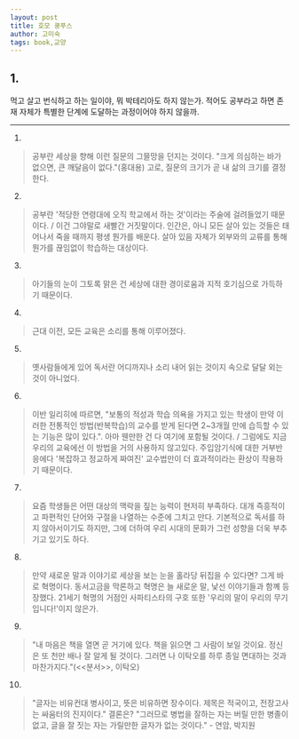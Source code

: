 ```yaml
---
layout: post
title: 호모 쿵푸스
author: 고미숙
tags: book,교양
---
```


## 1. 
먹고 살고 번식하고 하는 일이야, 뭐 박테리아도 하지 않는가. 적어도 공부라고 하면 존재 자체가 특별한 단계에 도달하는 과정이어야 하지 않을까.
 
- - -

1. 
> 공부란 세상을 향해 이런 질문의 그믈망을 던지는 것이다. "크게 의심하는 바가 없으면, 큰 깨달음이 없다."(홍대용) 고로, 질문의 크기가 곧 내 삶의 크기를 결정한다.

2. 
> 공부란 '적당한 연령대에 오직 학교에서 하는 것'이라는 주술에 걸려들었기 때문이다. /  이건 그야말로 새빨간 거짓말이다. 인간은, 아니 모든 살아 있는 것들은 태어나서 죽을 때까지 평생 뭔가를 배운다. 살아 있음 자체가 외부와의 교류를 통해 뭔가를 끊임없이 학습하는 대상이다.

3. 
> 아기들의 눈이 그토록 맑은 건 세상에 대한 경이로움과 지적 호기심으로 가득하기 때문이다.

4. 
> 근대 이전, 모든 교육은 소리를 통해 이루어졌다.

5. 
> 옛사람들에게 있어 독서란 어디까지나 소리 내어 읽는 것이지 속으로 달달 외는 것이 아니었다.

6. 
> 이반 일리히에 따르면, "보통의 적성과 학습 의욕을 가지고 있는 학생이 만약 이러한 전통적인 방법(반복학습)의 교수를 받게 된다면 2~3개월 만에 습득할 수 있는 기능은 많이 있다.". 아마 웬만한 건 다 여기에 포함될 것이다. / 그럼에도 지금 우리의 교육에선 이 방법을 거의 사용하지 않고있다. 주입암기식에 대한 거부반응에다 '복잡하고 정교하게 짜여진' 교수법만이 더 효과적이라는 환상이 작용하기 때문이다.

7. 
> 요즘 학생들은 어떤 대상의 맥락을 짚는 능력이 현저히 부족하다. 대개 즉흥적이고 파편적인 단어와 구절을 나열하는 수준에 그치고 만다. 기본적으로 독서를 하지 않아서이기도 하지만, 그에 더하여 우리 시대의 문화가 그런 성향을 더욱 부추기고 있기도 하다.

8. 
> 만약 새로운 말과 이야기로 세상을 보는 눈을 홀라당 뒤집을 수 있다면? 그게 바로 혁명이다. 동서고금을 막론하고 혁명은 늘 새로운 말, 낯선 이야기들과 함꼐 등장했다. 21세기 혁명의 거점인 사파티스타의 구호 또한 '우리의 말이 우리의 무기입니다!'이지 않은가.

9. 
> "내 마음은 책을 열면 곧 거기에 있다. 책을 읽으면 그 사람이 보일 것이요. 정신은 또 천만 배나 잘 알게 될 것이다. 그러면 나 이탁오를 하루 종일 면대하는 것과 마찬가지다."(<<분서>>, 이탁오)

10. 
> "글자는 비유컨대 병사이고, 뜻은 비유하면 장수이다. 제목은 적국이고, 전장고사는 싸움터의 진지이다." 결론은? "그러므로 병법을 잘하는 자는 버릴 만한 병졸이 없고, 글을 잘 짓는 자는 가릴만한 글자가 없는 것이다." - 연암, 박지원